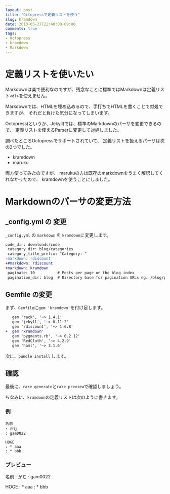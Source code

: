 ```yaml
---
layout: post
title: "Octopressで定義リストを使う"
slug: kramdown
date: 2013-05-27T22:40:00+09:00
comments: true
tags:
- Octopress
- kramdown
- Markdown
---
```


# 定義リストを使いたい

Markdownは楽で便利なのですが、残念なことに標準ではMarkdownは定義リスト`<dl>`を使えません。

Markdownでは、HTMLを埋め込めるので、手打ちでHTMLを書くことで対処できますが、
それだと負けた気分になってしまいます。

Octopress(というか、Jekyll)では、標準のMarkdownのパーサを変更できるので、
定義リストを使えるParserに変更して対処しました。

<!--more-->

調べたところOctopressでサポートされていて、
定義リストを扱えるパーサは次の2つでした。

* kramdown
* maruku

両方使ってみたのですが、
marukuの方は既存のmarkdownをうまく解釈してくれなかったので、
kramdownを使うことにしました。

# Markdownのパーサの変更方法

## _config.yml の 変更

 `_config.yml` の `markdown` を `kramdown`に変更します。

``` diff _config.yml
code_dir: downloads/code
 category_dir: blog/categories
 category_title_prefix: "Category: "
-markdown: rdiscount
+#markdown: rdiscount
+markdown: kramdown
 paginate: 10          # Posts per page on the blog index
 pagination_dir: blog  # Directory base for pagination URLs eg. /blog/page/2/
```

## Gemfile の変更

まず、`Gemfile`に`gem 'kramdown'`を付け足します。

``` diff Gemfile
   gem 'rack', '~> 1.4.1'
   gem 'jekyll', '~> 0.11.2'
   gem 'rdiscount', '~> 1.6.8'
+  gem 'kramdown'
   gem 'pygments.rb', '~> 0.2.12'
   gem 'RedCloth', '~> 4.2.9'
   gem 'haml', '~> 3.1.6'
```

次に、`bundle install` します。

## 確認

最後に、`rake generate`と`rake preview`で確認しましょう。

ちなみに、`kramdown`の定義リストは次のように書きます。

### 例

``` text 定義リストの例
名前
: がむ
: gam0022

HOGE
: * aaa
: * bbb
```

### プレビュー

名前
: がむ
: gam0022

HOGE
: * aaa
: * bbb
